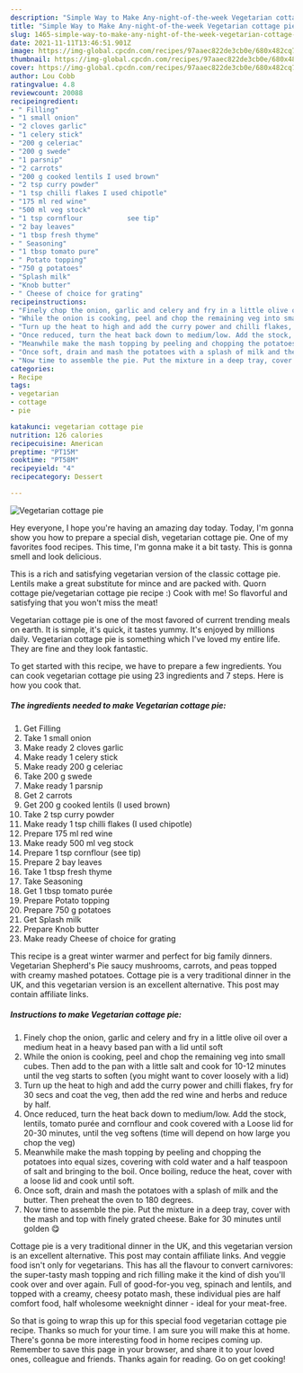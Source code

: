 ```yaml
---
description: "Simple Way to Make Any-night-of-the-week Vegetarian cottage pie"
title: "Simple Way to Make Any-night-of-the-week Vegetarian cottage pie"
slug: 1465-simple-way-to-make-any-night-of-the-week-vegetarian-cottage-pie
date: 2021-11-11T13:46:51.901Z
image: https://img-global.cpcdn.com/recipes/97aaec822de3cb0e/680x482cq70/vegetarian-cottage-pie-recipe-main-photo.jpg
thumbnail: https://img-global.cpcdn.com/recipes/97aaec822de3cb0e/680x482cq70/vegetarian-cottage-pie-recipe-main-photo.jpg
cover: https://img-global.cpcdn.com/recipes/97aaec822de3cb0e/680x482cq70/vegetarian-cottage-pie-recipe-main-photo.jpg
author: Lou Cobb
ratingvalue: 4.8
reviewcount: 20088
recipeingredient:
- " Filling"
- "1 small onion"
- "2 cloves garlic"
- "1 celery stick"
- "200 g celeriac"
- "200 g swede"
- "1 parsnip"
- "2 carrots"
- "200 g cooked lentils I used brown"
- "2 tsp curry powder"
- "1 tsp chilli flakes I used chipotle"
- "175 ml red wine"
- "500 ml veg stock"
- "1 tsp cornflour           see tip"
- "2 bay leaves"
- "1 tbsp fresh thyme"
- " Seasoning"
- "1 tbsp tomato pure"
- " Potato topping"
- "750 g potatoes"
- "Splash milk"
- "Knob butter"
- " Cheese of choice for grating"
recipeinstructions:
- "Finely chop the onion, garlic and celery and fry in a little olive oil over a medium heat in a heavy based pan with a lid until soft"
- "While the onion is cooking, peel and chop the remaining veg into small cubes. Then add to the pan with a little salt and cook for 10-12 minutes until the veg starts to soften (you might want to cover loosely with a lid)"
- "Turn up the heat to high and add the curry power and chilli flakes, fry for 30 secs and coat the veg, then add the red wine and herbs and reduce by half."
- "Once reduced, turn the heat back down to medium/low. Add the stock, lentils, tomato purée and cornflour and cook covered with a Loose lid for 20-30 minutes, until the veg softens (time will depend on how large you chop the veg)"
- "Meanwhile make the mash topping by peeling and chopping the potatoes into equal sizes, covering with cold water and a half teaspoon of salt and bringing to the boil. Once boiling, reduce the heat, cover with a loose lid and cook until soft."
- "Once soft, drain and mash the potatoes with a splash of milk and the butter. Then preheat the oven to 180 degrees."
- "Now time to assemble the pie. Put the mixture in a deep tray, cover with the mash and top with finely grated cheese. Bake for 30 minutes until golden 😋"
categories:
- Recipe
tags:
- vegetarian
- cottage
- pie

katakunci: vegetarian cottage pie 
nutrition: 126 calories
recipecuisine: American
preptime: "PT15M"
cooktime: "PT58M"
recipeyield: "4"
recipecategory: Dessert

---
```



![Vegetarian cottage pie](https://img-global.cpcdn.com/recipes/97aaec822de3cb0e/680x482cq70/vegetarian-cottage-pie-recipe-main-photo.jpg)

Hey everyone, I hope you're having an amazing day today. Today, I'm gonna show you how to prepare a special dish, vegetarian cottage pie. One of my favorites food recipes. This time, I'm gonna make it a bit tasty. This is gonna smell and look delicious.

This is a rich and satisfying vegetarian version of the classic cottage pie. Lentils make a great substitute for mince and are packed with. Quorn cottage pie/vegetarian cottage pie recipe :) Cook with me! So flavorful and satisfying that you won&#39;t miss the meat!

Vegetarian cottage pie is one of the most favored of current trending meals on earth. It is simple, it's quick, it tastes yummy. It's enjoyed by millions daily. Vegetarian cottage pie is something which I've loved my entire life. They are fine and they look fantastic.


To get started with this recipe, we have to prepare a few ingredients. You can cook vegetarian cottage pie using 23 ingredients and 7 steps. Here is how you cook that.

<!--inarticleads1-->

##### The ingredients needed to make Vegetarian cottage pie:

1. Get  Filling
1. Take 1 small onion
1. Make ready 2 cloves garlic
1. Make ready 1 celery stick
1. Make ready 200 g celeriac
1. Take 200 g swede
1. Make ready 1 parsnip
1. Get 2 carrots
1. Get 200 g cooked lentils (I used brown)
1. Take 2 tsp curry powder
1. Make ready 1 tsp chilli flakes (I used chipotle)
1. Prepare 175 ml red wine
1. Make ready 500 ml veg stock
1. Prepare 1 tsp cornflour           (see tip)
1. Prepare 2 bay leaves
1. Take 1 tbsp fresh thyme
1. Take  Seasoning
1. Get 1 tbsp tomato purée
1. Prepare  Potato topping
1. Prepare 750 g potatoes
1. Get Splash milk
1. Prepare Knob butter
1. Make ready  Cheese of choice for grating


This recipe is a great winter warmer and perfect for big family dinners. Vegetarian Shepherd&#39;s Pie saucy mushrooms, carrots, and peas topped with creamy mashed potatoes. Cottage pie is a very traditional dinner in the UK, and this vegetarian version is an excellent alternative. This post may contain affiliate links. 

<!--inarticleads2-->

##### Instructions to make Vegetarian cottage pie:

1. Finely chop the onion, garlic and celery and fry in a little olive oil over a medium heat in a heavy based pan with a lid until soft
1. While the onion is cooking, peel and chop the remaining veg into small cubes. Then add to the pan with a little salt and cook for 10-12 minutes until the veg starts to soften (you might want to cover loosely with a lid)
1. Turn up the heat to high and add the curry power and chilli flakes, fry for 30 secs and coat the veg, then add the red wine and herbs and reduce by half.
1. Once reduced, turn the heat back down to medium/low. Add the stock, lentils, tomato purée and cornflour and cook covered with a Loose lid for 20-30 minutes, until the veg softens (time will depend on how large you chop the veg)
1. Meanwhile make the mash topping by peeling and chopping the potatoes into equal sizes, covering with cold water and a half teaspoon of salt and bringing to the boil. Once boiling, reduce the heat, cover with a loose lid and cook until soft.
1. Once soft, drain and mash the potatoes with a splash of milk and the butter. Then preheat the oven to 180 degrees.
1. Now time to assemble the pie. Put the mixture in a deep tray, cover with the mash and top with finely grated cheese. Bake for 30 minutes until golden 😋


Cottage pie is a very traditional dinner in the UK, and this vegetarian version is an excellent alternative. This post may contain affiliate links. And veggie food isn&#39;t only for vegetarians. This has all the flavour to convert carnivores: the super-tasty mash topping and rich filling make it the kind of dish you&#39;ll cook over and over again. Full of good-for-you veg, spinach and lentils, and topped with a creamy, cheesy potato mash, these individual pies are half comfort food, half wholesome weeknight dinner - ideal for your meat-free. 

So that is going to wrap this up for this special food vegetarian cottage pie recipe. Thanks so much for your time. I am sure you will make this at home. There's gonna be more interesting food in home recipes coming up. Remember to save this page in your browser, and share it to your loved ones, colleague and friends. Thanks again for reading. Go on get cooking!
